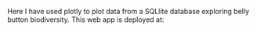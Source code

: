 Here I have used plotly to plot data from a SQLlite database exploring belly button biodiversity. This web app is deployed at:
